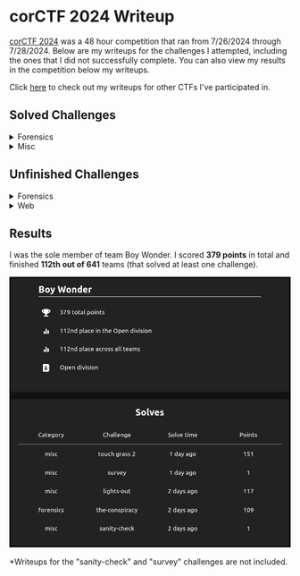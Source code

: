 # corCTF 2024 Writeup

[corCTF 2024](https://2024.cor.team) was a 48 hour competition that ran from 7/26/2024 through 7/28/2024. Below are my writeups for the challenges
I attempted, including the ones that I did not successfully complete. You can also view my results in the competition below my writeups.

Click [here](https://github.com/rstacks/ctf-writeups) to check out my writeups for other CTFs I've participated in.

## Solved Challenges

<details>
  <summary>Forensics</summary>

  * [the-conspiracy](https://github.com/rstacks/corCTF2024-writeup/tree/master/forensics/the-conspiracy)
  
</details>

<details>
  <summary>Misc</summary>

  * [lights-out](https://github.com/rstacks/corCTF2024-writeup/tree/master/misc/lights-out)
  * [touch grass 2](https://github.com/rstacks/corCTF2024-writeup/tree/master/misc/touch_grass_2)
  
</details>

## Unfinished Challenges

<details>
  <summary>Forensics</summary>

  * [infiltration](https://github.com/rstacks/corCTF2024-writeup/tree/master/forensics/infiltration_UNFINISHED)
  
</details>

<details>
  <summary>Web</summary>

  * [erm](https://github.com/rstacks/corCTF2024-writeup/tree/master/web/erm_UNFINISHED)
  * [rock-paper-scissors](https://github.com/rstacks/corCTF2024-writeup/tree/master/web/rock-paper-scissors_UNFINISHED)
  
</details>

## Results

I was the sole member of team Boy Wonder. I scored **379 points** in total and finished **112th out of 641** teams (that solved at least one challenge).

![Results image](results.png)

*Writeups for the "sanity-check" and "survey" challenges are not included.
